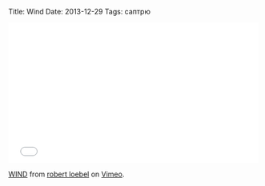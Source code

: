 Title: Wind
Date: 2013-12-29
Tags: саптрю

<div class="text"><iframe src="//player.vimeo.com/video/80883637" width="500" height="281" frameborder="0" webkitallowfullscreen="webkitallowfullscreen" mozallowfullscreen="mozallowfullscreen" allowfullscreen="allowfullscreen"></iframe> <p><a href="http://vimeo.com/80883637">WIND</a> from <a href="http://vimeo.com/user214886">robert loebel</a> on <a href="https://vimeo.com">Vimeo</a>.</p></div>